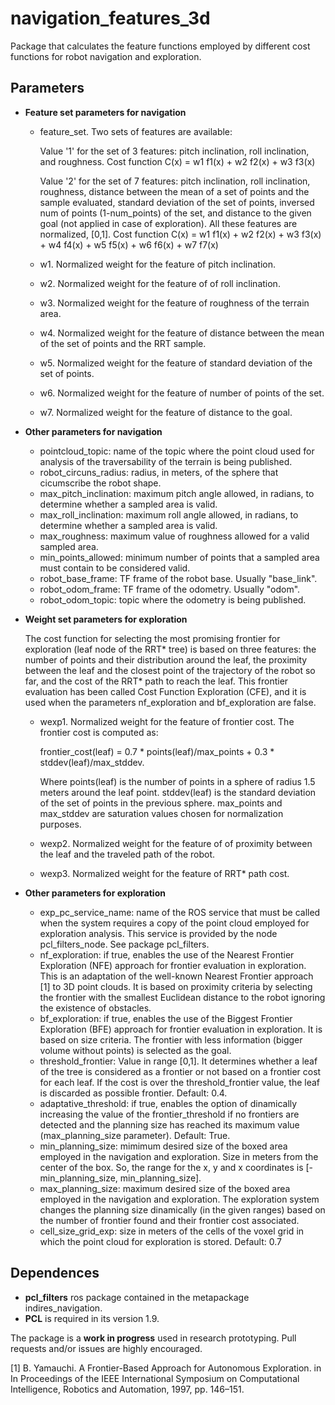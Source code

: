 # navigation_features_3d 
Package that calculates the feature functions employed by different cost functions for robot navigation and exploration.

## Parameters

* **Feature set parameters for navigation**

	- feature_set. Two sets of features are available: 
	
		Value '1' for the set of 3 features: pitch inclination, roll inclination, and roughness. 
		Cost function C(x) = w1 f1(x) + w2 f2(x) + w3 f3(x) 
		
		Value '2' for the set of 7 features: pitch inclination, roll inclination, roughness, distance between the mean of a set of points and the sample evaluated, standard deviation of the set of points, inversed num of points (1-num_points) of the set, and distance to the given goal (not applied in case of exploration). All these features are normalized, [0,1]. 
		Cost function C(x) = w1 f1(x) + w2 f2(x) + w3 f3(x) + w4 f4(x) + w5 f5(x) + w6 f6(x) + w7 f7(x)
		
	- w1. Normalized weight for the feature of pitch inclination.
	- w2. Normalized weight for the feature of of roll inclination.
	- w3. Normalized weight for the feature of roughness of the terrain area.
	- w4. Normalized weight for the feature of distance between the mean of the set of points and the RRT sample.
	- w5. Normalized weight for the feature of standard deviation of the set of points.
	- w6. Normalized weight for the feature of number of points of the set.
	- w7. Normalized weight for the feature of distance to the goal.

* **Other parameters for navigation**

	- pointcloud_topic: name of the topic where the point cloud used for analysis of the traversability of the terrain is being published.
	- robot_circuns_radius: radius, in meters, of the sphere that cicumscribe the robot shape.
	- max_pitch_inclination: maximum pitch angle allowed, in radians, to determine whether a sampled area is valid.
	- max_roll_inclination: maximum roll angle allowed, in radians, to determine whether a sampled area is valid.
	- max_roughness: maximum value of roughness allowed for a valid sampled area.
	- min_points_allowed: minimum number of points that a sampled area must contain to be considered valid.
	- robot_base_frame: TF frame of the robot base. Usually "base_link".
	- robot_odom_frame: TF frame of the odometry. Usually "odom".
	- robot_odom_topic: topic where the odometry is being published.

	
* **Weight set parameters for exploration**

	The cost function for selecting the most promising frontier for exploration (leaf node of the RRT* tree) is based on three features: the number of points and their distribution around the leaf, the proximity between the leaf and the closest point of the trajectory of the robot so far, and the cost of the RRT* path to reach the leaf. This frontier evaluation has been called Cost Function Exploration (CFE), and it is used when the parameters nf_exploration and bf_exploration are false. 

	- wexp1. Normalized weight for the feature of frontier cost. The frontier cost is computed as:

      frontier_cost(leaf) = 0.7 * points(leaf)/max_points + 0.3 * stddev(leaf)/max_stddev. 

      Where points(leaf) is the number of points in a sphere of radius 1.5 meters around the leaf point. stddev(leaf) is the standard deviation of the set of points in the previous sphere. max_points and max_stddev are saturation values chosen for normalization purposes. 
	- wexp2. Normalized weight for the feature of of proximity between the leaf and the traveled path of the robot.
	- wexp3. Normalized weight for the feature of RRT* path cost.

* **Other parameters for exploration**

	- exp_pc_service_name: name of the ROS service that must be called when the system requires a copy of the point cloud employed for exploration analysis. This service is provided by the node pcl_filters_node. See package pcl_filters.
	- nf_exploration: if true, enables the use of the Nearest Frontier Exploration (NFE) approach for frontier evaluation in exploration. This is an adaptation of the well-known Nearest Frontier approach
[1] to 3D point clouds. It is based on proximity criteria by selecting the frontier with the smallest Euclidean distance to the robot ignoring the existence of obstacles.
	- bf_exploration: if true, enables the use of the Biggest Frontier Exploration (BFE) approach for frontier evaluation in exploration. It is based on size criteria. The frontier with less information (bigger volume without points) is selected as the goal.
	- threshold_frontier: Value in range [0,1]. It determines whether a leaf of the tree is considered as a frontier or not based on a frontier cost for each leaf. If the cost is over the threshold_frontier value, the leaf is discarded as possible frontier. Default: 0.4.
	- adaptative_threshold: if true, enables the option of dinamically increasing the value of the frontier_threshold if no frontiers are detected and the planning size has reached its maximum value (max_planning_size parameter). Default: True.
	- min_planning_size: mimimum desired size of the boxed area employed in the navigation and exploration. Size in meters from the center of the box. So, the range for the x, y and x coordinates is [-min_planning_size, min_planning_size].
	- max_planning_size: maximum desired size of the boxed area employed in the navigation and exploration. The exploration system changes the planning size dinamically (in the given ranges) based on the number of frontier found and their frontier cost associated. 
	- cell_size_grid_exp: size in meters of the cells of the voxel grid in which the point cloud for exploration is stored. Default: 0.7

## Dependences

* **pcl_filters** ros package contained in the metapackage indires_navigation.
* **PCL** is required in its version 1.9.


The package is a **work in progress** used in research prototyping. Pull requests and/or issues are highly encouraged.

[1] B. Yamauchi. A Frontier-Based Approach for Autonomous Exploration. in In Proceedings of the IEEE International Symposium on Computational Intelligence, Robotics and Automation, 1997, pp. 146–151.
